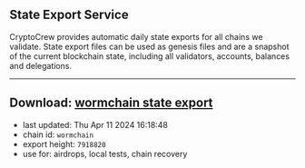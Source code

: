## State Export Service
CryptoCrew provides automatic daily state exports for all chains we validate. State export files can be used as genesis files and are a snapshot of the current blockchain state, including all validators, accounts, balances and delegations.

---
**Download: [wormchain state export](https://dl-eu2.ccvalidators.com/SERVICE/wormchain/wormchain_export_7918820.json)**
---

- last updated: Thu Apr 11 2024 16:18:48
- chain id: `wormchain`
- export height: `7918820`
- use for: airdrops, local tests, chain recovery
